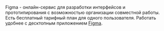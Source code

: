 Figma - онлайн-сервис для разработки интерфейсов и прототипирования с возможностью организации совместной работы. Есть бесплатный тарифный план для одного пользователя. Работать удобнее с десктопным приложением [Figma](https://www.figma.com/downloads/).  

